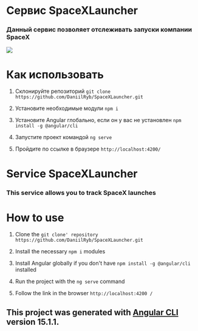 # Сервис SpaceXLauncher
### Данный сервис позволяет отслеживать запуски компании SpaceX 
![](src/img/img.png)

# Как использовать

1. Склонируйте репозиторий `git clone https://github.com/DaniilRyb/SpaceXLauncher.git`

2. Установите необходимые модули `npm i`

3. Установите Angular глобально, если он у вас не установлен `npm install -g @angular/cli`

4. Запустите проект командой `ng serve`

5. Пройдите по ссылке в браузере `http://localhost:4200/`

# Service SpaceXLauncher
### This service allows you to track SpaceX launches

# How to use

1. Clone the `git clone' repository https://github.com/DaniilRyb/SpaceXLauncher.git `

2. Install the necessary `npm i` modules

3. Install Angular globally if you don't have `npm install -g @angular/cli` installed

4. Run the project with the `ng serve` command

5. Follow the link in the browser `http://localhost:4200 /`

## This project was generated with [Angular CLI](https://github.com/angular/angular-cli) version 15.1.1.
